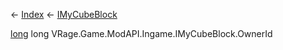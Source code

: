 ← [Index](Api-Index) ← [IMyCubeBlock](VRage.Game.ModAPI.Ingame.IMyCubeBlock)

[long](System.Int64) long VRage.Game.ModAPI.Ingame.IMyCubeBlock.OwnerId